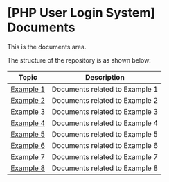# [PHP User Login System] Documents

This is the documents area.

The structure of the repository is as shown below:

| Topic                                                 | Description                                                  |
| ----------------------------------------------------- | ------------------------------------------------------------ |
| [Example 1](#)                                     | Documents related to Example 1                          |
| [Example 2](#)                         | Documents related to Example 2                |
| [Example 3](#)       | Documents related to Example 3            |
| [Example 4](#)                     | Documents related to Example 4                   |
| [Example 5](#)                       | Documents related to Example 5            |
| [Example 6](#)       | Documents related to Example 6 |
| [Example 7](#)             | Documents related to Example 7            |
| [Example 8](#) | Documents related to Example 8                  |